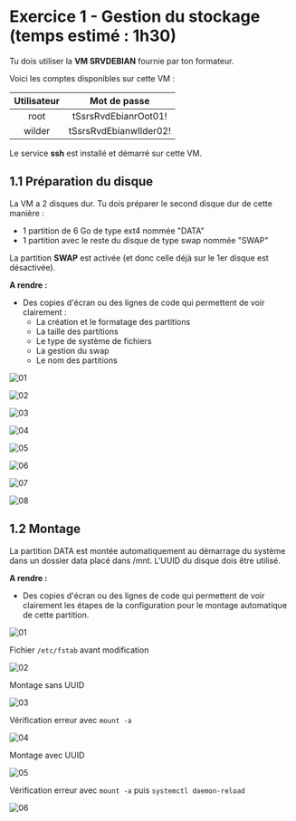 # Exercice 1 - Gestion du stockage (temps estimé : 1h30)

Tu dois utiliser la **VM SRVDEBIAN** fournie par ton formateur.

Voici les comptes disponibles sur cette VM :

|Utilisateur|Mot de passe|
|:-:|:-:|
|root|tSsrsRvdEbianrOot01!|
|wilder|tSsrsRvdEbianwIlder02!|

Le service **ssh** est installé et démarré sur cette VM.

## 1.1 Préparation du disque

La VM a 2 disques dur. Tu dois préparer le second disque dur de cette manière :

* 1 partition de 6 Go de type ext4 nommée "DATA"
* 1 partition avec le reste du disque de type swap nommée "SWAP"

La partition **SWAP** est activée (et donc celle déjà sur le 1er disque est désactivée).

**A rendre :**

* Des copies d'écran ou des lignes de code qui permettent de voir clairement :
    * La création et le formatage des partitions
    * La taille des partitions
    * Le type de système de fichiers
    * La gestion du swap
    * Le nom des partitions

![01](/attachments/Debian_Ex_Prep_01.jpg)

![02](/attachments/Debian_Ex_Prep_02.jpg)

![03](/attachments/Debian_Ex_Prep_03.jpg)

![04](/attachments/Debian_Ex_Prep_04.jpg)

![05](/attachments/Debian_Ex_Prep_05.jpg)

![06](/attachments/Debian_Ex_Prep_06.jpg)

![07](/attachments/Debian_Ex_Prep_07.jpg)

![08](/attachments/Debian_Ex_Prep_08.jpg)

## 1.2 Montage

La partition DATA est montée automatiquement au démarrage du système dans un dossier data placé dans /mnt. L'UUID du disque dois être utilisé.

**A rendre :**

* Des copies d'écran ou des lignes de code qui permettent de voir clairement les étapes de la configuration pour le montage automatique de cette partition.


![01](/attachments/Debian_Ex_Mount_01.jpg)

Fichier `/etc/fstab` avant modification

![02](/attachments/Debian_Ex_Mount_02.jpg)

Montage sans UUID

![03](/attachments/Debian_Ex_Mount_03.jpg)

Vérification erreur avec `mount -a`

![04](/attachments/Debian_Ex_Mount_04.jpg)

Montage avec UUID

![05](/attachments/Debian_Ex_Mount_05.jpg)

Vérification erreur avec `mount -a` puis `systemctl daemon-reload`

![06](/attachments/Debian_Ex_Mount_06.jpg)
